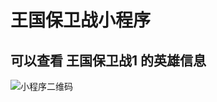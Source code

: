 # 王国保卫战小程序

## 可以查看 王国保卫战1 的英雄信息

![小程序二维码](http://omhr7p9e5.bkt.clouddn.com/microapp/krbook/qrcode.jpg)
